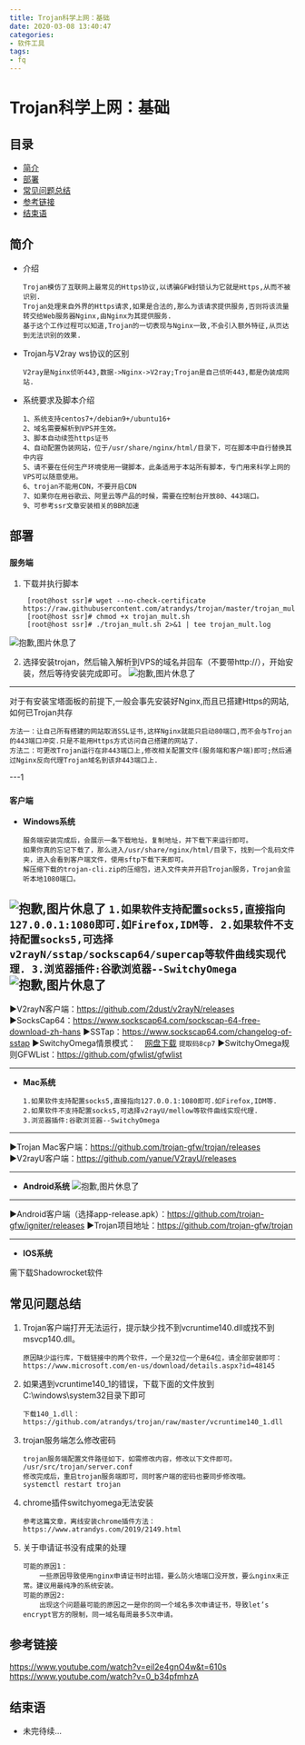 ```yaml
---
title: Trojan科学上网：基础
date: 2020-03-08 13:40:47
categories:
- 软件工具
tags:
- fq
---
```


# Trojan科学上网：基础

## 目录

- [简介](#简介)
- [部署](#部署)
- [常见问题总结](#常见问题总结)
- [参考链接](#参考链接)
- [结束语](#结束语)

## 简介

- 介绍
    ```
    Trojan模仿了互联网上最常见的Https协议,以诱骗GFW封锁认为它就是Https,从而不被识别.
    Trojan处理来自外界的Https请求,如果是合法的,那么为该请求提供服务,否则将该流量转交给Web服务器Nginx,由Nginx为其提供服务.
    基于这个工作过程可以知道,Trojan的一切表现与Nginx一致,不会引入额外特征,从页达到无法识别的效果.
    ```
- Trojan与V2ray ws协议的区别
    ```
    V2ray是Nginx侦听443,数据->Nginx->V2ray;Trojan是自己侦听443,都是伪装成网站.
    ```
- 系统要求及脚本介绍
    ```
    1、系统支持centos7+/debian9+/ubuntu16+
    2、域名需要解析到VPS并生效。
    3、脚本自动续签https证书
    4、自动配置伪装网站，位于/usr/share/nginx/html/目录下，可在脚本中自行替换其中内容
    5、请不要在任何生产环境使用一键脚本，此条适用于本站所有脚本，专门用来科学上网的VPS可以随意使用。
    6、trojan不能用CDN，不要开启CDN
    7、如果你在用谷歌云、阿里云等产品的时候，需要在控制台开放80、443端口。
    9、可参考ssr文章安装相关的BBR加速
    ```

## 部署

### `服务端`

1. 下载并执行脚本
    ```
     [root@host ssr]# wget --no-check-certificate https://raw.githubusercontent.com/atrandys/trojan/master/trojan_mult.sh
     [root@host ssr]# chmod +x trojan_mult.sh
     [root@host ssr]# ./trojan_mult.sh 2>&1 | tee trojan_mult.log
    ```
![抱歉,图片休息了](st-trojan-basic/st-trojan-basic-001.png "trojan脚本主界面")

2. 选择安装trojan，然后输入解析到VPS的域名并回车（不要带http://），开始安装，然后等待安装完成即可。
![抱歉,图片休息了](st-trojan-basic/st-trojan-basic-002.png "trojan安装完成")

---
对于有安装宝塔面板的前提下,一般会事先安装好Nginx,而且已搭建Https的网站,如何已Trojan共存
```
方法一：让自己所有搭建的网站取消SSL证书,这样Nginx就能只启动80端口,而不会与Trojan的443端口冲突.只是不能用Https方式访问自己搭建的网站了.
方法二：可更改Trojan运行在非443端口上,修改相关配置文件(服务端和客户端)即可;然后通过Nginx反向代理Trojan域名到该非443端口上.
```

---1

### `客户端`

- **Windows系统**
    ```
    服务端安装完成后，会展示一条下载地址，复制地址，并下载下来运行即可。
    如果你真的忘记下载了，那么进入/usr/share/nginx/html/目录下，找到一个乱码文件夹，进入会看到客户端文件，使用sftp下载下来即可。
    解压缩下载的trojan-cli.zip的压缩包，进入文件夹并开启Trojan服务，Trojan会监听本地1080端口。
    ```
![抱歉,图片休息了](st-trojan-basic/st-trojan-basic-003.png "trojan客户端")
    ```
    1.如果软件支持配置socks5,直接指向127.0.0.1:1080即可.如Firefox,IDM等.
    2.如果软件不支持配置socks5,可选择v2rayN/sstap/sockscap64/supercap等软件曲线实现代理.
    3.浏览器插件:谷歌浏览器--SwitchyOmega
    ```
![抱歉,图片休息了](st-trojan-basic/st-trojan-basic-004.png "SwitchyOmega设置")    
---
►V2rayN客户端：<https://github.com/2dust/v2rayN/releases>
►SocksCap64：<https://www.sockscap64.com/sockscap-64-free-download-zh-hans>
►SSTap：<https://www.sockscap64.com/changelog-of-sstap>
►SwitchyOmega情景模式：<img src="st-trojan-basic/dowload.png" width="16" height="16" align="center" />[网盘下载](https://pan.baidu.com/s/1nN60uMMsit4XNYS90eASaw) `提取码8cp7`
►SwitchyOmega规则GFWList：<https://github.com/gfwlist/gfwlist>

---

- **Mac系统**
    ```
    1.如果软件支持配置socks5,直接指向127.0.0.1:1080即可.如Firefox,IDM等.
    2.如果软件不支持配置socks5,可选择v2rayU/mellow等软件曲线实现代理.
    3.浏览器插件:谷歌浏览器--SwitchyOmega
    ```
---
►Trojan Mac客户端：<https://github.com/trojan-gfw/trojan/releases>
►V2rayU客户端：<https://github.com/yanue/V2rayU/releases>

---
- **Android系统**
![抱歉,图片休息了](st-trojan-basic/st-trojan-basic-005.png "Igniter客户端")
---
►Android客户端（选择app-release.apk）：<https://github.com/trojan-gfw/igniter/releases>
►Trojan项目地址：<https://github.com/trojan-gfw/trojan>

---

- **IOS系统**

需下载Shadowrocket软件

## 常见问题总结

1. Trojan客户端打开无法运行，提示缺少找不到vcruntime140.dll或找不到msvcp140.dll。
    ```
    原因缺少运行库，下载链接中的两个软件，一个是32位一个是64位，请全部安装即可：
    https://www.microsoft.com/en-us/download/details.aspx?id=48145
    ```
2. 如果遇到vcruntime140_1的错误，下载下面的文件放到C:\windows\system32目录下即可
    ```
    下载140_1.dll：https://github.com/atrandys/trojan/raw/master/vcruntime140_1.dll
    ```
3. trojan服务端怎么修改密码
    ```
    trojan服务端配置文件路径如下，如需修改内容，修改以下文件即可。
    /usr/src/trojan/server.conf
    修改完成后，重启trojan服务端即可，同时客户端的密码也要同步修改哦。
    systemctl restart trojan
    ```
4. chrome插件switchyomega无法安装
    ```
    参考这篇文章，离线安装chrome插件方法：https://www.atrandys.com/2019/2149.html
    ```
5. 关于申请证书没有成果的处理
    ```
    可能的原因1：
        一些原因导致使用nginx申请证书时出错，要么防火墙端口没开放，要么nginx未正常。建议用最纯净的系统安装。
    可能的原因2:
        出现这个问题最可能的原因之一是你的同一个域名多次申请证书，导致let’s encrypt官方的限制，同一域名每周最多5次申请。
    ```

## 参考链接

<https://www.youtube.com/watch?v=eiI2e4gnO4w&t=610s>
<https://www.youtube.com/watch?v=0_b34pfmhzA>

## 结束语

- 未完待续...